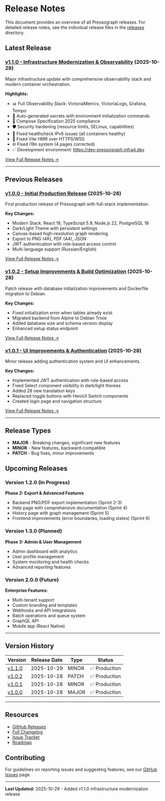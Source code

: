 # Release Notes

This document provides an overview of all Pressograph releases. For detailed release notes, see the individual release files in the [releases](releases/) directory.

## Latest Release

### [v1.1.0 - Infrastructure Modernization & Observability](releases/v1.1.0-2025-10-29.md) (2025-10-29)

Major infrastructure update with comprehensive observability stack and modern container orchestration.

**Highlights:**
- 📊 Full Observability Stack: VictoriaMetrics, VictoriaLogs, Grafana, Tempo
- 🔐 Auto-generated secrets with environment initialization commands
- 🐳 Compose Specification 2025 compliance
- 🛡️ Security hardening (resource limits, SELinux, capabilities)
- 🔧 Fixed healthcheck IPv6 issues (all containers healthy)
- 🔄 Fixed Vite HMR over HTTPS/WSS
- 🌐 Fixed i18n system (4 pages corrected)
- ✅ Development environment: https://dev-pressograph.infra4.dev

[View Full Release Notes →](releases/v1.1.0-2025-10-29.md)

---

## Previous Releases

### [v1.0.0 - Initial Production Release](releases/v1.0.0.md) (2025-10-28)

First production release of Pressograph with full-stack implementation.

**Key Changes:**
- Modern Stack: React 19, TypeScript 5.9, Node.js 22, PostgreSQL 18
- Dark/Light Theme with persistent settings
- Canvas-based high-resolution graph rendering
- Export to PNG (4K), PDF (A4), JSON
- JWT authentication with role-based access control
- Multi-language support (Russian/English)

[View Full Release Notes →](releases/v1.0.0.md)

### [v1.0.2 - Setup Improvements & Build Optimization](releases/v1.0.2.md) (2025-10-28)

Patch release with database initialization improvements and Dockerfile migration to Debian.

**Key Changes:**
- Fixed initialization error when tables already exist
- Migrated backend from Alpine to Debian Trixie
- Added database size and schema version display
- Enhanced setup status endpoint

[View Full Release Notes →](releases/v1.0.2.md)

### [v1.0.1 - UI Improvements & Authentication](releases/v1.0.1.md) (2025-10-28)

Minor release adding authentication system and UI enhancements.

**Key Changes:**
- Implemented JWT authentication with role-based access
- Fixed Select component visibility in dark/light themes
- Added 28 new translation keys
- Replaced toggle buttons with HeroUI Switch components
- Created login page and navigation structure

[View Full Release Notes →](releases/v1.0.1.md)

---

## Release Types

- **MAJOR** - Breaking changes, significant new features
- **MINOR** - New features, backward-compatible
- **PATCH** - Bug fixes, minor improvements

## Upcoming Releases

### Version 1.2.0 (In Progress)

**Phase 2: Export & Advanced Features**
- Backend PNG/PDF export implementation (Sprint 2-3)
- Help page with comprehensive documentation (Sprint 4)
- History page with graph management (Sprint 5)
- Frontend improvements (error boundaries, loading states) (Sprint 6)

### Version 1.3.0 (Planned)

**Phase 3: Admin & User Management**
- Admin dashboard with analytics
- User profile management
- System monitoring and health checks
- Advanced reporting features

### Version 2.0.0 (Future)

**Enterprise Features:**
- Multi-tenant support
- Custom branding and templates
- Webhooks and API integrations
- Batch operations and queue system
- GraphQL API
- Mobile app (React Native)

---

## Version History

| Version | Release Date | Type | Status |
|---------|--------------|------|--------|
| [v1.1.0](releases/v1.1.0-2025-10-29.md) | 2025-10-29 | MINOR | ✅ Production |
| [v1.0.2](releases/v1.0.2.md) | 2025-10-28 | PATCH | ✅ Production |
| [v1.0.1](releases/v1.0.1.md) | 2025-10-28 | MINOR | ✅ Production |
| [v1.0.0](releases/v1.0.0.md) | 2025-10-28 | MAJOR | ✅ Production |

---

## Resources

- [GitHub Releases](https://github.com/dantte-lp/pressograph/releases)
- [Full Changelog](https://github.com/dantte-lp/pressograph/commits/master)
- [Issue Tracker](https://github.com/dantte-lp/pressograph/issues)
- [Roadmap](TODO.md)

## Contributing

For guidelines on reporting issues and suggesting features, see our [GitHub Issues](https://github.com/dantte-lp/pressograph/issues) page.

---

**Last Updated:** 2025-10-29 - Added v1.1.0 infrastructure modernization release
